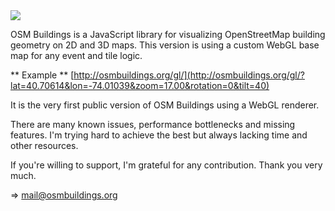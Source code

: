<img src="http://osmbuildings.org/logo.png"/>

OSM Buildings is a JavaScript library for visualizing OpenStreetMap building geometry on 2D and 3D maps.
This version is using a custom WebGL base map for any event and tile logic.

** Example ** [http://osmbuildings.org/gl/](http://osmbuildings.org/gl/?lat=40.70614&lon=-74.01039&zoom=17.00&rotation=0&tilt=40)

It is the very first public version of OSM Buildings using a WebGL renderer.

There are many known issues, performance bottlenecks and missing features.
I'm trying hard to achieve the best but always lacking time and other resources.

If you're willing to support, I'm grateful for any contribution.
Thank you very much.

=> mail@osmbuildings.org

